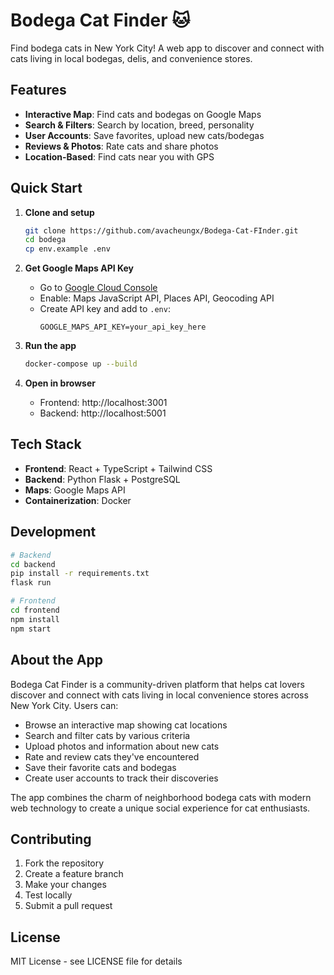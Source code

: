 # Bodega Cat Finder 🐱

Find bodega cats in New York City! A web app to discover and connect with cats living in local bodegas, delis, and convenience stores.

## Features

- **Interactive Map**: Find cats and bodegas on Google Maps
- **Search & Filters**: Search by location, breed, personality
- **User Accounts**: Save favorites, upload new cats/bodegas
- **Reviews & Photos**: Rate cats and share photos
- **Location-Based**: Find cats near you with GPS

## Quick Start

1. **Clone and setup**
   ```bash
   git clone https://github.com/avacheungx/Bodega-Cat-FInder.git
   cd bodega
   cp env.example .env
   ```

2. **Get Google Maps API Key**
   - Go to [Google Cloud Console](https://console.cloud.google.com/)
   - Enable: Maps JavaScript API, Places API, Geocoding API
   - Create API key and add to `.env`:
     ```
     GOOGLE_MAPS_API_KEY=your_api_key_here
     ```

3. **Run the app**
   ```bash
   docker-compose up --build
   ```

4. **Open in browser**
   - Frontend: http://localhost:3001
   - Backend: http://localhost:5001

## Tech Stack

- **Frontend**: React + TypeScript + Tailwind CSS
- **Backend**: Python Flask + PostgreSQL
- **Maps**: Google Maps API
- **Containerization**: Docker

## Development

```bash
# Backend
cd backend
pip install -r requirements.txt
flask run

# Frontend  
cd frontend
npm install
npm start
```

## About the App

Bodega Cat Finder is a community-driven platform that helps cat lovers discover and connect with cats living in local convenience stores across New York City. Users can:

- Browse an interactive map showing cat locations
- Search and filter cats by various criteria
- Upload photos and information about new cats
- Rate and review cats they've encountered
- Save their favorite cats and bodegas
- Create user accounts to track their discoveries

The app combines the charm of neighborhood bodega cats with modern web technology to create a unique social experience for cat enthusiasts.

## Contributing

1. Fork the repository
2. Create a feature branch
3. Make your changes
4. Test locally
5. Submit a pull request

## License

MIT License - see LICENSE file for details
